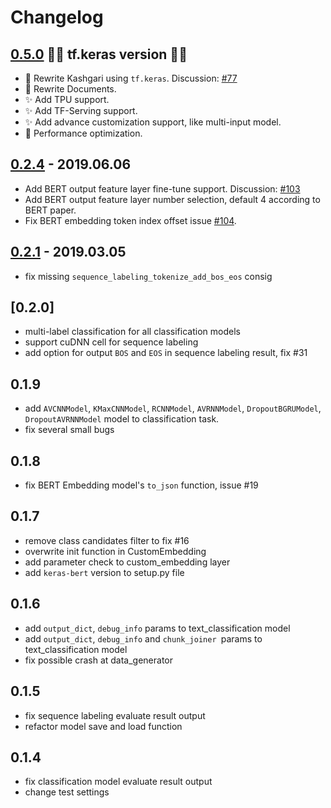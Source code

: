 # Changelog

## [0.5.0]  🎉🎉 tf.keras version 🎉🎉

- 🎉 Rewrite Kashgari using `tf.keras`. Discussion: [#77](https://github.com/BrikerMan/Kashgari/issues/77)
- 🎉 Rewrite Documents.
- ✨ Add TPU support.
- ✨ Add TF-Serving support.
- ✨ Add advance customization support, like multi-input model.
- 🐎 Performance optimization.

## [0.2.4] - 2019.06.06

- Add BERT output feature layer fine-tune support. Discussion: [#103](https://github.com/BrikerMan/Kashgari/issues/103)
- Add BERT output feature layer number selection, default 4 according to BERT paper.
- Fix BERT embedding token index offset issue [#104](https://github.com/BrikerMan/Kashgari/issues/104).

## [0.2.1] - 2019.03.05

- fix missing `sequence_labeling_tokenize_add_bos_eos` consig

## [0.2.0]

- multi-label classification for all classification models
- support cuDNN cell for sequence labeling
- add option for output `BOS` and `EOS` in sequence labeling result, fix #31 

## 0.1.9

- add `AVCNNModel`, `KMaxCNNModel`, `RCNNModel`, `AVRNNModel`, `DropoutBGRUModel`, `DropoutAVRNNModel` model to classification task.
- fix several small bugs

## 0.1.8

- fix BERT Embedding  model's `to_json` function, issue #19 

## 0.1.7

- remove class candidates filter to fix #16
- overwrite init function in CustomEmbedding
- add parameter check to custom_embedding layer
- add `keras-bert` version to setup.py file

## 0.1.6

- add `output_dict`, `debug_info` params to text_classification model
- add `output_dict`, `debug_info` and `chunk_joiner `params to text_classification model
- fix possible crash at data_generator

## 0.1.5

- fix sequence labeling evaluate result output
- refactor model save and load function

## 0.1.4

- fix classification model evaluate result output
- change test settings

[0.5.0]: https://github.com/BrikerMan/Kashgari/compare/8c1580c6ae44ce762b99474220cfdb72c4b68b45...master
[0.2.4]: https://github.com/BrikerMan/Kashgari/compare/v0.2.1...v0.2.4
[0.2.1]: https://github.com/BrikerMan/Kashgari/compare/v0.2.0...v0.2.1